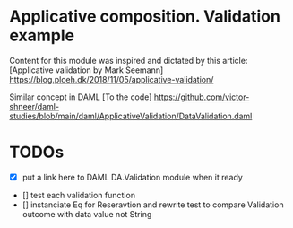 # Applicative composition. Validation example

Content for this module was inspired and dictated by this article:
[Applicative validation by Mark Seemann] https://blog.ploeh.dk/2018/11/05/applicative-validation/  

Similar concept in DAML [To the code] https://github.com/victor-shneer/daml-studies/blob/main/daml/ApplicativeValidation/DataValidation.daml

# TODOs
- [x] put a link here to DAML DA.Validation module when it ready
- [] test each validation function
- [] instanciate Eq for Reseravtion and rewrite test to compare Validation outcome with data value not String